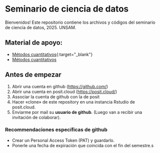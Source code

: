 # Seminario de ciencia de datos

Bienvenidos! Este repositorio contiene los archivos y códigos del seminario de ciencia de datos, 2025. UNSAM.

## Material de apoyo:
* [Métodos cuantitativos](https://dietrichson.github.io/metodos_cuantitativos_2/index.html){:target="_blank"}
* <a href="https://dietrichson.github.io/metodos_cuantitativos_2/index.html" target="_blank">Métodos cuantitativos</a>

## Antes de empezar

1.  Abrir una cuenta en github (<https://github.com/>)
2.  Abrir una cuenta en posit.cloud (<https://posit.cloud/>)
3.  Associar la cuenta de github con la de posit
4.  Hacer «clone» de este repository en una instancia Rstudio de posit.cloud.
5.  Enviarme por mail su **usuario de github**. (Luego van a recibir una invitación de colaborar).

### Recommendaciones específicas de github

-   Crear un Personal Access Token (PAT) y guardarlo.
-   Ponerle una fecha de expiración que coincida con el fin del semestre.s
